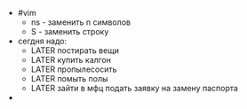 - #vim
	- ns - заменить n символов
	- S - заменить строку
- сегдня надо:
	- LATER постирать вещи
	- LATER купить калгон
	- LATER пропылесосить
	- LATER помыть полы
	- LATER зайти в мфц подать заявку на замену паспорта
-